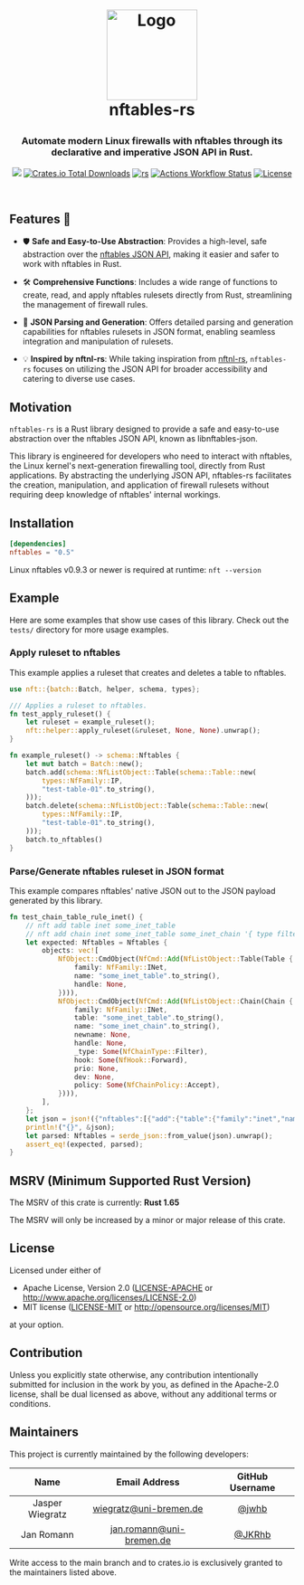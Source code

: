 <h1>
<p align="center">
  <a href="README.md">
    <img src="https://avatars.githubusercontent.com/u/74997251?s=400&u=72b0315c726d0b2e0a85d7da71cfc18ce8fb0d14&v=4" alt="Logo" width="160" height="160">
  </a>
  <br>nftables-rs
</h1>

<h3 align='center'> Automate modern Linux firewalls with nftables through its declarative and imperative JSON API in Rust. </h3>

<!-- primary badges -------------------------------------->
<p align="center">
  <!-- version -->
  <a href="https://crates.io/crates/nftables"><img src='https://img.shields.io/crates/v/nftables.svg' /></a>
  <!-- downloads -->
  <a href="https://crates.io/crates/nftables"><img alt="Crates.io Total Downloads" src="https://img.shields.io/crates/d/nftables"></a>
  <!-- docs.io -->
  <a href="https://docs.rs/nftables/latest/nftables/"><img alt="rs" src="https://img.shields.io/badge/docs.rs-nftables-green.svg"></a>
  <!-- actions: rust -->
  <a href="https://github.com/namib-project/nftables-rs/actions/workflows/rust.yml"><img alt="Actions Workflow Status" src="https://github.com/namib-project/nftables-rs/actions/workflows/rust.yml/badge.svg"></a>
  <!-- license -->
  <a href="LICENSE-MIT"><img alt="License" src="https://img.shields.io/crates/l/nftables.svg"></a>
</p>
<br/>

## Features 🌟

- 🛡️ **Safe and Easy-to-Use Abstraction**: Provides a high-level, safe abstraction over the [nftables JSON API](https://manpages.debian.org/testing/libnftables1/libnftables-json.5.en.html), making it easier and safer to work with nftables in Rust.

- 🛠️ **Comprehensive Functions**: Includes a wide range of functions to create, read, and apply nftables rulesets directly from Rust, streamlining the management of firewall rules.

- 📄 **JSON Parsing and Generation**: Offers detailed parsing and generation capabilities for nftables rulesets in JSON format, enabling seamless integration and manipulation of rulesets.

- 💡 **Inspired by nftnl-rs**: While taking inspiration from [nftnl-rs](https://github.com/mullvad/nftnl-rs), `nftables-rs` focuses on utilizing the JSON API for broader accessibility and catering to diverse use cases.

## Motivation

`nftables-rs` is a Rust library designed to provide a safe and easy-to-use abstraction over the nftables JSON API, known as libnftables-json. 

This library is engineered for developers who need to interact with nftables, the Linux kernel's next-generation firewalling tool, directly from Rust applications.
By abstracting the underlying JSON API, nftables-rs facilitates the creation, manipulation, and application of firewall rulesets without requiring deep knowledge of nftables' internal workings.

## Installation

```toml
[dependencies]
nftables = "0.5"
```

Linux nftables v0.9.3 or newer is required at runtime: `nft --version`

## Example

Here are some examples that show use cases of this library.
Check out the `tests/` directory for more usage examples.

### Apply ruleset to nftables

This example applies a ruleset that creates and deletes a table to nftables.

```rust
use nft::{batch::Batch, helper, schema, types};

/// Applies a ruleset to nftables.
fn test_apply_ruleset() {
    let ruleset = example_ruleset();
    nft::helper::apply_ruleset(&ruleset, None, None).unwrap();
}

fn example_ruleset() -> schema::Nftables {
    let mut batch = Batch::new();
    batch.add(schema::NfListObject::Table(schema::Table::new(
        types::NfFamily::IP,
        "test-table-01".to_string(),
    )));
    batch.delete(schema::NfListObject::Table(schema::Table::new(
        types::NfFamily::IP,
        "test-table-01".to_string(),
    )));
    batch.to_nftables()
}
```

### Parse/Generate nftables ruleset in JSON format

This example compares nftables' native JSON out to the JSON payload generated by this library.

```rust
fn test_chain_table_rule_inet() {
    // nft add table inet some_inet_table
    // nft add chain inet some_inet_table some_inet_chain '{ type filter hook forward priority 0; policy accept; }'
    let expected: Nftables = Nftables {
        objects: vec![
            NfObject::CmdObject(NfCmd::Add(NfListObject::Table(Table {
                family: NfFamily::INet,
                name: "some_inet_table".to_string(),
                handle: None,
            }))),
            NfObject::CmdObject(NfCmd::Add(NfListObject::Chain(Chain {
                family: NfFamily::INet,
                table: "some_inet_table".to_string(),
                name: "some_inet_chain".to_string(),
                newname: None,
                handle: None,
                _type: Some(NfChainType::Filter),
                hook: Some(NfHook::Forward),
                prio: None,
                dev: None,
                policy: Some(NfChainPolicy::Accept),
            }))),
        ],
    };
    let json = json!({"nftables":[{"add":{"table":{"family":"inet","name":"some_inet_table"}}},{"add":{"chain":{"family":"inet","table":"some_inet_table","name":"some_inet_chain","type":"filter","hook":"forward","policy":"accept"}}}]});
    println!("{}", &json);
    let parsed: Nftables = serde_json::from_value(json).unwrap();
    assert_eq!(expected, parsed);
}
```

## MSRV (Minimum Supported Rust Version)

The MSRV of this crate is currently: **Rust 1.65**

The MSRV will only be increased by a minor or major release of this crate.

## License

Licensed under either of

* Apache License, Version 2.0
  ([LICENSE-APACHE](LICENSE-APACHE) or http://www.apache.org/licenses/LICENSE-2.0)
* MIT license
  ([LICENSE-MIT](LICENSE-MIT) or http://opensource.org/licenses/MIT)

at your option.

## Contribution

Unless you explicitly state otherwise, any contribution intentionally submitted
for inclusion in the work by you, as defined in the Apache-2.0 license, shall be
dual licensed as above, without any additional terms or conditions.

## Maintainers

This project is currently maintained by the following developers:

|       Name       |      Email Address       |                GitHub Username               |
|:----------------:|:------------------------:|:--------------------------------------------:|
| Jasper Wiegratz  | wiegratz@uni-bremen.de   |       [@jwhb](https://github.com/jwhb)       |
| Jan Romann       | jan.romann@uni-bremen.de |      [@JKRhb](https://github.com/JKRhb)      |

Write access to the main branch and to crates.io is exclusively granted to the maintainers listed above.
